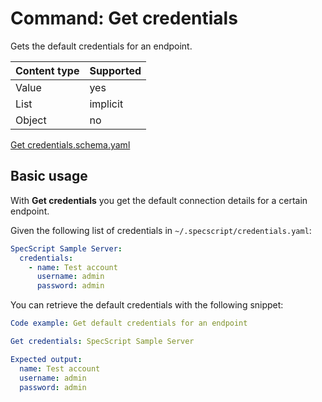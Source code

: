 # Command: Get credentials

Gets the default credentials for an endpoint.

| Content type | Supported |
|--------------|-----------|
| Value        | yes       |
| List         | implicit  |
| Object       | no        |

[Get credentials.schema.yaml](schema/Get%20credentials.schema.yaml)

## Basic usage

With **Get credentials** you get the default connection details for a certain endpoint.

Given the following list of credentials in `~/.specscript/credentials.yaml`:

```yaml file=credentials.yaml
SpecScript Sample Server:
  credentials:
    - name: Test account
      username: admin
      password: admin
```

<!-- yaml specscript
Credentials: ${SCRIPT_TEMP_DIR}/credentials.yaml
-->

You can retrieve the default credentials with the following snippet:

```yaml specscript
Code example: Get default credentials for an endpoint

Get credentials: SpecScript Sample Server

Expected output:
  name: Test account
  username: admin
  password: admin
```

